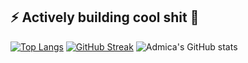 ## ⚡ Actively building cool shit 👋
[![Top Langs](https://github-readme-stats.vercel.app/api/top-langs/?username=admica&theme=highcontrast&border_radius=4.2)](https://github.com/anuraghazra/github-readme-stats)
[![GitHub Streak](https://github-readme-streak-stats-chi-sage.vercel.app?user=admica&theme=highcontrast&border_radius=4.2&date_format=M%20j%5B%2C%20Y%5D&card_width=460&card_height=275)](https://git.io/streak-stats)
![Admica's GitHub stats](https://github-readme-stats.vercel.app/api?username=admica&show_icons=true&theme=highcontrast&border_radius=4.2&hide=prs)
